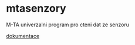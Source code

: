 # mtasenzory
M-TA univerzalni program pro cteni dat ze senzoru

[dokumentace](dokumentace/Senzory_dokumentace.pdf)

